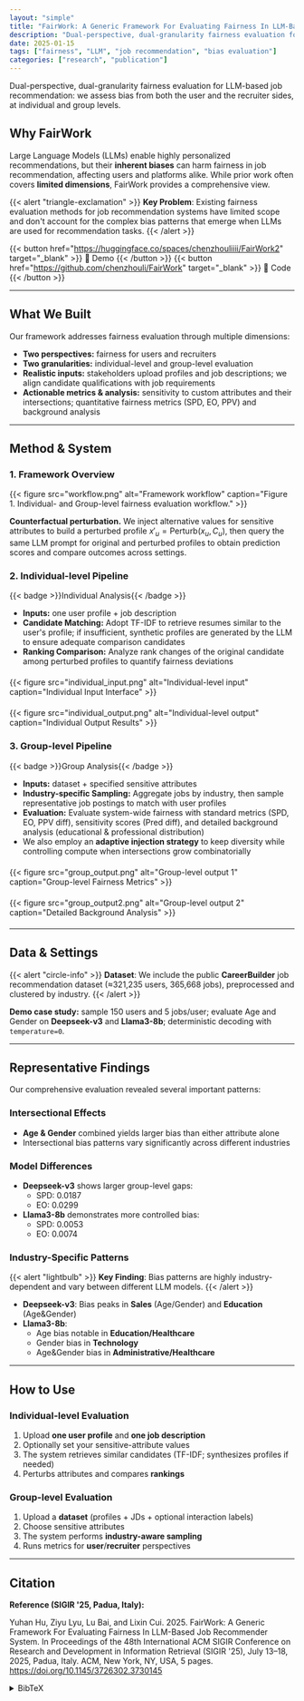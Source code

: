 ```yaml
---
layout: "simple"
title: "FairWork: A Generic Framework For Evaluating Fairness In LLM-Based Job Recommender System"
description: "Dual-perspective, dual-granularity fairness evaluation for LLM-based job recommendation: we assess bias from both the user and the recruiter sides, at individual and group levels."
date: 2025-01-15
tags: ["fairness", "LLM", "job recommendation", "bias evaluation"]
categories: ["research", "publication"]
---
```


Dual-perspective, dual-granularity fairness evaluation for LLM-based job recommendation: we assess bias from both the user and the recruiter sides, at individual and group levels.



## Why FairWork

Large Language Models (LLMs) enable highly personalized recommendations, but their **inherent biases** can harm fairness in job recommendation, affecting users and platforms alike. While prior work often covers **limited dimensions**, FairWork provides a comprehensive view.



{{< alert "triangle-exclamation" >}}
**Key Problem**: Existing fairness evaluation methods for job recommendation systems have limited scope and don't account for the complex bias patterns that emerge when LLMs are used for recommendation tasks.
{{< /alert >}}

{{< button href="https://huggingface.co/spaces/chenzhouliiii/FairWork2" target="_blank" >}}
🤗 Demo
{{< /button >}}
{{< button href="https://github.com/chenzhouli/FairWork" target="_blank" >}}
📁 Code
{{< /button >}}

---

## What We Built

Our framework addresses fairness evaluation through multiple dimensions:

- **Two perspectives:** fairness for users and recruiters
- **Two granularities:** individual-level and group-level evaluation
- **Realistic inputs:** stakeholders upload profiles and job descriptions; we align candidate qualifications with job requirements
- **Actionable metrics & analysis:** sensitivity to custom attributes and their intersections; quantitative fairness metrics (SPD, EO, PPV) and background analysis

---

## Method & System

### 1. Framework Overview

{{< figure src="workflow.png" alt="Framework workflow" caption="Figure 1. Individual- and Group-level fairness evaluation workflow." >}}

**Counterfactual perturbation.** We inject alternative values for sensitive attributes to build a perturbed profile $x'_u=\text{Perturb}(x_u, C_u)$, then query the same LLM prompt for original and perturbed profiles to obtain prediction scores and compare outcomes across settings.

### 2. Individual-level Pipeline

{{< badge >}}Individual Analysis{{< /badge >}}

- **Inputs:** one user profile + job description
- **Candidate Matching:** Adopt TF-IDF to retrieve resumes similar to the user's profile; if insufficient, synthetic profiles are generated by the LLM to ensure adequate comparison candidates
- **Ranking Comparison:** Analyze rank changes of the original candidate among perturbed profiles to quantify fairness deviations

<div style="display: flex; gap: 20px; justify-content: center; flex-wrap: wrap; margin: 20px 0;">
  <div style="flex: 1; min-width: 300px;">
    {{< figure src="individual_input.png" alt="Individual-level input" caption="Individual Input Interface" >}}
  </div>
  <div style="flex: 1; min-width: 300px;">
    {{< figure src="individual_output.png" alt="Individual-level output" caption="Individual Output Results" >}}
  </div>
</div>

### 3. Group-level Pipeline

{{< badge >}}Group Analysis{{< /badge >}}

- **Inputs:** dataset + specified sensitive attributes
- **Industry-specific Sampling:** Aggregate jobs by industry, then sample representative job postings to match with user profiles
- **Evaluation:** Evaluate system-wide fairness with standard metrics (SPD, EO, PPV diff), sensitivity scores (Pred diff), and detailed background analysis (educational & professional distribution)
- We also employ an **adaptive injection strategy** to keep diversity while controlling compute when intersections grow combinatorially

<div style="display: flex; gap: 20px; justify-content: center; flex-wrap: wrap; margin: 20px 0;">
  <div style="flex: 1; min-width: 300px;">
    {{< figure src="group_output.png" alt="Group-level output 1" caption="Group-level Fairness Metrics" >}}
  </div>
  <div style="flex: 1; min-width: 300px;">
    {{< figure src="group_output2.png" alt="Group-level output 2" caption="Detailed Background Analysis" >}}
  </div>
</div>

---

## Data & Settings

{{< alert "circle-info" >}}
**Dataset**: We include the public **CareerBuilder** job recommendation dataset (≈321,235 users, 365,668 jobs), preprocessed and clustered by industry.
{{< /alert >}}

**Demo case study:** sample 150 users and 5 jobs/user; evaluate Age and Gender on **Deepseek-v3** and **Llama3-8b**; deterministic decoding with `temperature=0`.

---

## Representative Findings

Our comprehensive evaluation revealed several important patterns:

### Intersectional Effects
- **Age & Gender** combined yields larger bias than either attribute alone
- Intersectional bias patterns vary significantly across different industries

### Model Differences
- **Deepseek-v3** shows larger group-level gaps:
  - SPD: 0.0187
  - EO: 0.0299
- **Llama3-8b** demonstrates more controlled bias:
  - SPD: 0.0053  
  - EO: 0.0074

### Industry-Specific Patterns

{{< alert "lightbulb" >}}
**Key Finding**: Bias patterns are highly industry-dependent and vary between different LLM models.
{{< /alert >}}

- **Deepseek-v3**: Bias peaks in **Sales** (Age/Gender) and **Education** (Age&Gender)
- **Llama3-8b**: 
  - Age bias notable in **Education/Healthcare**
  - Gender bias in **Technology**
  - Age&Gender bias in **Administrative/Healthcare**

---

## How to Use

### Individual-level Evaluation
1. Upload **one user profile** and **one job description**
2. Optionally set your sensitive-attribute values
3. The system retrieves similar candidates (TF-IDF; synthesizes profiles if needed)
4. Perturbs attributes and compares **rankings**

### Group-level Evaluation  
1. Upload a **dataset** (profiles + JDs + optional interaction labels)
2. Choose sensitive attributes
3. The system performs **industry-aware sampling**
4. Runs metrics for **user**/**recruiter** perspectives


---

## Citation

**Reference (SIGIR '25, Padua, Italy):**

Yuhan Hu, Ziyu Lyu, Lu Bai, and Lixin Cui. 2025. FairWork: A Generic Framework For Evaluating Fairness In LLM-Based Job Recommender System. In Proceedings of the 48th International ACM SIGIR Conference on Research and Development in Information Retrieval (SIGIR '25), July 13–18, 2025, Padua, Italy. ACM, New York, NY, USA, 5 pages. https://doi.org/10.1145/3726302.3730145

<details>
<summary>BibTeX</summary>

```bibtex
@inproceedings{Hu2025FairWork,
  title     = {FairWork: A Generic Framework For Evaluating Fairness In LLM-Based Job Recommender System},
  author    = {Yuhan Hu and Ziyu Lyu and Lu Bai and Lixin Cui},
  booktitle = {Proceedings of the 48th International ACM SIGIR Conference on Research and Development in Information Retrieval (SIGIR '25)},
  year      = {2025},
  address   = {Padua, Italy},
  doi       = {10.1145/3726302.3730145}
}
```
</details>